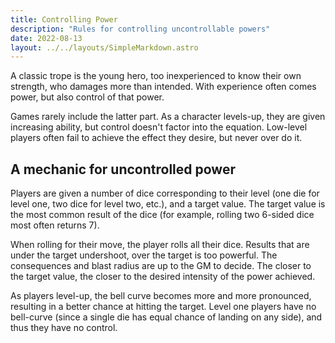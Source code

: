 ```yaml
---
title: Controlling Power
description: "Rules for controlling uncontrollable powers"
date: 2022-08-13
layout: ../../layouts/SimpleMarkdown.astro
---
```


A classic trope is the young hero, too inexperienced to know their own strength, who damages more than intended. With experience
often comes power, but also control of that power.

Games rarely include the latter part. As a character levels-up, they are given increasing ability, but control doesn't factor into
the equation. Low-level players often fail to achieve the effect they desire, but never over do it.


## A mechanic for uncontrolled power

Players are given a number of dice corresponding to their level (one die for level one, two dice for level two, etc.), and a target
value. The target value is the most common result of the dice (for example, rolling two 6-sided dice most often returns 7).

When rolling for their move, the player rolls all their dice. Results that are under the target undershoot, over the target is too
powerful. The consequences and blast radius are up to the GM to decide. The closer to the target value, the closer to the desired
intensity of the power achieved.

As players level-up, the bell curve becomes more and more pronounced, resulting in a better chance at hitting the target. Level one
players have no bell-curve (since a single die has equal chance of landing on any side), and thus they have no control.

